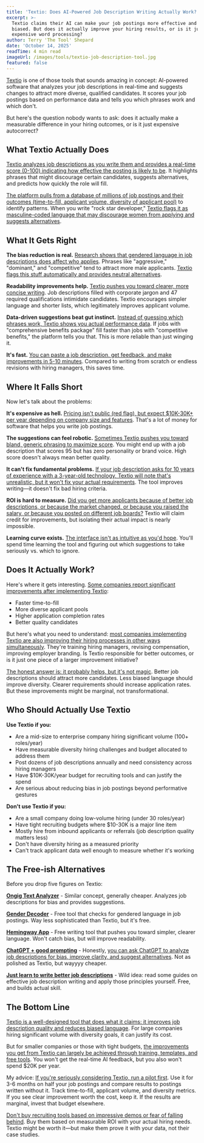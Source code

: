 ```yaml
---
title: 'Textio: Does AI-Powered Job Description Writing Actually Work?'
excerpt: >-
  Textio claims their AI can make your job postings more effective and less
  biased. But does it actually improve your hiring results, or is it just
  expensive word processing?
author: Terry 'The Tool' Shepard
date: 'October 14, 2025'
readTime: 4 min read
imageUrl: /images/tools/textio-job-description-tool.jpg
featured: false
---
```


[Textio](https://textio.com/) is one of those tools that sounds amazing in concept: AI-powered software that analyzes your job descriptions in real-time and suggests changes to attract more diverse, qualified candidates. It scores your job postings based on performance data and tells you which phrases work and which don't.

But here's the question nobody wants to ask: does it actually make a measurable difference in your hiring outcomes, or is it just expensive autocorrect?

## What Textio Actually Does

[Textio analyzes job descriptions as you write them and provides a real-time score (0-100) indicating how effective the posting is likely to be](https://textio.com/products/). It highlights phrases that might discourage certain candidates, suggests alternatives, and predicts how quickly the role will fill.

[The platform pulls from a database of millions of job postings and their outcomes (time-to-fill, applicant volume, diversity of applicant pool)](https://textio.com/about/) to identify patterns. When you write "rock star developer," [Textio flags it as masculine-coded language that may discourage women from applying and suggests alternatives](https://textio.com/blog/rock-star-language/).

## What It Gets Right

**The bias reduction is real.** [Research shows that gendered language in job descriptions does affect who applies](https://gap.hks.harvard.edu/evidence-gendered-wording-job-advertisements-exists-and-sustains-gender-inequality). Phrases like "aggressive," "dominant," and "competitive" tend to attract more male applicants. [Textio flags this stuff automatically and provides neutral alternatives](https://textio.com/solutions/diversity-equity-inclusion/).

**Readability improvements help.** [Textio pushes you toward clearer, more concise writing](https://textio.com/blog/why-clear-writing-matters-in-recruiting/). Job descriptions filled with corporate jargon and 47 required qualifications intimidate candidates. Textio encourages simpler language and shorter lists, which legitimately improves applicant volume.

**Data-driven suggestions beat gut instinct.** [Instead of guessing which phrases work, Textio shows you actual performance data](https://textio.com/products/). If jobs with "comprehensive benefits package" fill faster than jobs with "competitive benefits," the platform tells you that. This is more reliable than just winging it.

**It's fast.** [You can paste a job description, get feedback, and make improvements in 5-10 minutes](https://textio.com/products/). Compared to writing from scratch or endless revisions with hiring managers, this saves time.

## Where It Falls Short

Now let's talk about the problems:

**It's expensive as hell.** [Pricing isn't public (red flag), but expect $10K-30K+ per year depending on company size and features](https://www.selectsoftwarereviews.com/buyer-guide/job-description-management-software). That's a lot of money for software that helps you write job postings.

**The suggestions can feel robotic.** [Sometimes Textio pushes you toward bland, generic phrasing to maximize score](https://www.g2.com/products/textio/reviews?filters[review_sentiment]=critical). You might end up with a job description that scores 95 but has zero personality or brand voice. High score doesn't always mean better quality.

**It can't fix fundamental problems.** [If your job description asks for 10 years of experience with a 3-year-old technology, Textio will note that's unrealistic, but it won't fix your actual requirements](https://textio.com/blog/experience-requirements/). The tool improves writing—it doesn't fix bad hiring criteria.

**ROI is hard to measure.** [Did you get more applicants because of better job descriptions, or because the market changed, or because you raised the salary, or because you posted on different job boards?](https://www.shrm.org/topics-tools/news/talent-acquisition/measuring-roi-recruiting-tools) Textio will claim credit for improvements, but isolating their actual impact is nearly impossible.

**Learning curve exists.** [The interface isn't as intuitive as you'd hope](https://www.g2.com/products/textio/reviews). You'll spend time learning the tool and figuring out which suggestions to take seriously vs. which to ignore.

## Does It Actually Work?

Here's where it gets interesting. [Some companies report significant improvements after implementing Textio](https://textio.com/customers/):

- Faster time-to-fill
- More diverse applicant pools
- Higher application completion rates
- Better quality candidates

But here's what you need to understand: [most companies implementing Textio are also improving their hiring processes in other ways simultaneously](https://www.gartner.com/en/human-resources/topics/recruiting-process-improvement). They're training hiring managers, revising compensation, improving employer branding. Is Textio responsible for better outcomes, or is it just one piece of a larger improvement initiative?

[The honest answer is: it probably helps, but it's not magic](https://www.shrm.org/topics-tools/news/talent-acquisition/do-ai-job-description-tools-work). Better job descriptions should attract more candidates. Less biased language should improve diversity. Clearer requirements should increase application rates. But these improvements might be marginal, not transformational.

## Who Should Actually Use Textio

**Use Textio if you:**
- Are a mid-size to enterprise company hiring significant volume (100+ roles/year)
- Have measurable diversity hiring challenges and budget allocated to address them
- Post dozens of job descriptions annually and need consistency across hiring managers
- Have $10K-30K/year budget for recruiting tools and can justify the spend
- Are serious about reducing bias in job postings beyond performative gestures

**Don't use Textio if you:**
- Are a small company doing low-volume hiring (under 30 roles/year)
- Have tight recruiting budgets where $10-30K is a major line item
- Mostly hire from inbound applicants or referrals (job description quality matters less)
- Don't have diversity hiring as a measured priority
- Can't track applicant data well enough to measure whether it's working

## The Free-ish Alternatives

Before you drop five figures on Textio:

[**Ongig Text Analyzer**](https://www.ongig.com/) - Similar concept, generally cheaper. Analyzes job descriptions for bias and provides suggestions.

[**Gender Decoder**](http://gender-decoder.katmatfield.com/) - Free tool that checks for gendered language in job postings. Way less sophisticated than Textio, but it's free.

[**Hemingway App**](https://hemingwayapp.com/) - Free writing tool that pushes you toward simpler, clearer language. Won't catch bias, but will improve readability.

[**ChatGPT + good prompting**](https://openai.com/chatgpt/) - Honestly, [you can ask ChatGPT to analyze job descriptions for bias, improve clarity, and suggest alternatives](https://www.shrm.org/topics-tools/news/talent-acquisition/using-chatgpt-for-job-descriptions). Not as polished as Textio, but wayyyy cheaper.

[**Just learn to write better job descriptions**](https://www.linkedin.com/business/talent/blog/talent-acquisition/how-to-write-effective-job-descriptions) - Wild idea: read some guides on effective job description writing and apply those principles yourself. Free, and builds actual skill.

## The Bottom Line

[Textio is a well-designed tool that does what it claims: it improves job description quality and reduces biased language](https://textio.com/). For large companies hiring significant volume with diversity goals, it can justify its cost.

But for smaller companies or those with tight budgets, [the improvements you get from Textio can largely be achieved through training, templates, and free tools](https://www.shrm.org/topics-tools/news/talent-acquisition/alternatives-to-expensive-recruiting-tools). You won't get the real-time AI feedback, but you also won't spend $20K per year.

My advice: [If you're seriously considering Textio, run a pilot first](https://textio.com/). Use it for 3-6 months on half your job postings and compare results to postings written without it. Track time-to-fill, applicant volume, and diversity metrics. If you see clear improvement worth the cost, keep it. If the results are marginal, invest that budget elsewhere.

[Don't buy recruiting tools based on impressive demos or fear of falling behind](https://www.gartner.com/en/human-resources/topics/recruiting-technology-selection). Buy them based on measurable ROI with your actual hiring needs. Textio might be worth it—but make them prove it with your data, not their case studies.
